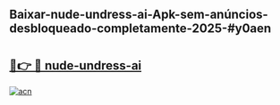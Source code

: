 ## Baixar-nude-undress-ai-Apk-sem-anúncios-desbloqueado-completamente-2025-#y0aen

# <h2><a href="https://ainizakaria.my?title=nude-undress-ai&ref=22M">🔗👉 🔴 nude-undress-ai</a></h2>

[![acn](https://github.com/user-attachments/assets/0f9c940e-d8b0-45ae-aac7-cd30a18b3e1c)](https://ainizakaria.my?title=nude-undress-ai&ref=22M)

